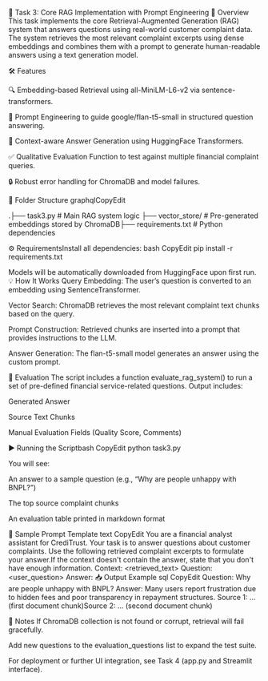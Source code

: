 🧠 Task 3: Core RAG Implementation with Prompt Engineering
📌 Overview
This task implements the core Retrieval-Augmented Generation (RAG) system that answers questions using real-world customer complaint data. The system retrieves the most relevant complaint excerpts using dense embeddings and combines them with a prompt to generate human-readable answers using a text generation model.

🛠️ Features

🔍 Embedding-based Retrieval using all-MiniLM-L6-v2 via sentence-transformers.


🧠 Prompt Engineering to guide google/flan-t5-small in structured question answering.


💬 Context-aware Answer Generation using HuggingFace Transformers.


✅ Qualitative Evaluation Function to test against multiple financial complaint queries.


🔒 Robust error handling for ChromaDB and model failures.


📁 Folder Structure
graphqlCopyEdit

.├── task3.py                # Main RAG system logic
├── vector_store/           # Pre-generated embeddings stored by ChromaDB├── requirements.txt        # Python dependencies

⚙️ RequirementsInstall all dependencies:
bash
CopyEdit
pip install -r requirements.txt

Models will be automatically downloaded from HuggingFace upon first run.
💡 How It Works
Query Embedding:
The user’s question is converted to an embedding using SentenceTransformer.


Vector Search:
ChromaDB retrieves the most relevant complaint text chunks based on the query.


Prompt Construction:
Retrieved chunks are inserted into a prompt that provides instructions to the LLM.


Answer Generation:
The flan-t5-small model generates an answer using the custom prompt.


🧪 Evaluation
The script includes a function evaluate_rag_system() to run a set of pre-defined financial service-related questions. Output includes:

Generated Answer


Source Text Chunks


Manual Evaluation Fields (Quality Score, Comments)


▶️ Running the Scriptbash
CopyEdit
python task3.py

You will see:

An answer to a sample question (e.g., “Why are people unhappy with BNPL?”)


The top source complaint chunks


An evaluation table printed in markdown format


📌 Sample Prompt Template
text
CopyEdit
You are a financial analyst assistant for CrediTrust. Your task is to answer questions about customer complaints.
Use the following retrieved complaint excerpts to formulate your answer.If the context doesn't contain the answer, state that you don't have enough information.
Context:
<retrieved_text>
Question: <user_question>
Answer:
📥 Output Example
sql
CopyEdit
Question: Why are people unhappy with BNPL?
Answer: Many users report frustration due to hidden fees and poor transparency in repayment structures.
Source 1: ... (first document chunk)Source 2: ... (second document chunk)

📎 Notes
If ChromaDB collection is not found or corrupt, retrieval will fail gracefully.


Add new questions to the evaluation_questions list to expand the test suite.


For deployment or further UI integration, see Task 4 (app.py and Streamlit interface).
